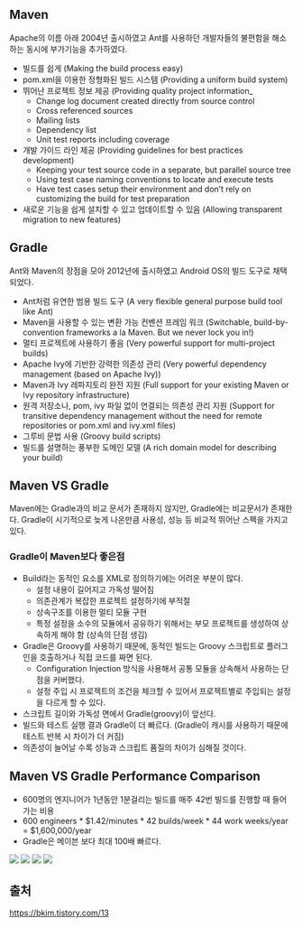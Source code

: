 ## Maven
Apache의 이름 아래 2004년 출시하였고 Ant를 사용하던 개발자들의 불편함을 해소하는 동시에 부가기능을 추가하였다.

<ul>
  <li>빌드를 쉽게 (Making the build process easy)</li>
  <li>pom.xml을 이용한 정형화된 빌드 시스템 (Providing a uniform build system)</li>
  <li>
    뛰어난 프로젝트 정보 제공 (Providing quality project information_
    <ul>
      <li>Change log document created directly from source control</li>
      <li>Cross referenced sources</li>
      <li>Mailing lists</li>
      <li>Dependency list</li>
      <li>Unit test reports including coverage</li>
    </ul>
  </li>
  <li>
    개발 가이드 라인 제공 (Providing guidelines for best practices development)
    <ul>
      <li>Keeping your test source code in a separate, but parallel source tree</li>
      <li>Using test case naming conventions to locate and execute tests</li>
      <li>Have test cases setup their environment and don’t rely on customizing the build for test preparation</li>
    </ul>
  </li>
  <li>새로운 기능을 쉽게 설치할 수 있고 업데이트할 수 있음 (Allowing transparent migration to new features)</li>
</ul>

## Gradle
Ant와 Maven의 장점을 모아 2012년에 출시하였고 Android OS의 빌드 도구로 채택되었다.

<ul>
  <li>Ant처럼 유연한 범용 빌드 도구 (A very flexible general purpose build tool like Ant)</li>
  <li>Maven을 사용할 수 있는 변환 가능 컨벤션 프레임 워크 (Switchable, build-by-convention frameworks a la Maven. But we never lock you in!)</li>
  <li>멀티 프로젝트에 사용하기 좋음 (Very powerful support for multi-project builds)</li>
  <li>Apache Ivy에 기반한 강력한 의존성 관리 (Very powerful dependency management (based on Apache Ivy))</li>
  <li>Maven과 Ivy 레파지토리 완전 지원 (Full support for your existing Maven or Ivy repository infrastructure)</li>
  <li>원격 저장소나, pom, ivy 파일 없이 연결되는 의존성 관리 지원 (Support for transitive dependency management without the need for remote repositories or pom.xml and ivy.xml files)</li>
  <li>그루비 문법 사용 (Groovy build scripts)</li>
  <li>빌드를 설명하는 풍부한 도메인 모델 (A rich domain model for describing your build)</li>
</ul>

## Maven VS Gradle
Maven에는 Gradle과의 비교 문서가 존재하지 않지만, Gradle에는 비교문서가 존재한다. Gradle이 시기적으로 늦게 나온만큼 사용성, 성능 등 비교적 뛰어난 스펙을 가지고있다.

<h3>Gradle이 Maven보다 좋은점</h3>
<ul>
  <li>
    Build라는 동적인 요소를 XML로 정의하기에는 어려운 부분이 많다.
    <ul>
      <li>설정 내용이 길어지고 가독성 떨어짐</li>
      <li>의존관계가 복잡한 프로젝트 설정하기에 부적절</li>
      <li>상속구조를 이용한 멀티 모듈 구현</li>
      <li>특정 설정을 소수의 모듈에서 공유하기 위해서는 부모 프로젝트를 생성하여 상속하게 해야 함 (상속의 단점 생김)</li>
    </ul>
  </li>
  <li>
    Gradle은 Groovy를 사용하기 때문에, 동적인 빌드는 Groovy 스크립트로 플러그인을 호출하거나 직접 코드를 짜면 된다.
    <ul>
      <li>Configuration Injection 방식을 사용해서 공통 모듈을 상속해서 사용하는 단점을 커버했다.</li>
      <li>설정 주입 시 프로젝트의 조건을 체크할 수 있어서 프로젝트별로 주입되는 설정을 다르게 할 수 있다.</li>
    </ul>
  </li>
  <li>스크립트 길이와 가독성 면에서 Gradle(groovy)이 앞선다.</li>
  <li>빌드와 테스트 실행 결과 Gradle이 더 빠르다. (Gradle이 캐시를 사용하기 때문에 테스트 반복 시 차이가 더 커짐)</li>
  <li>의존성이 늘어날 수록 성능과 스크립트 품질의 차이가 심해질 것이다.</li>
</ul>

## Maven VS Gradle Performance Comparison

<ul>
  <li>600명의 엔지니어가 1년동안 1분걸리는 빌드를 매주 42번 빌드를 진행할 때 들어가는 비용</li>
  <li>600 engineers * $1.42/minutes * 42 builds/week * 44 work weeks/year = $1,600,000/year</li>
  <li>Gradle은 메이븐 보다 최대 100배 빠르다.</li>
</ul>

<img src="https://user-images.githubusercontent.com/47962660/70847259-cd3d3880-1ea5-11ea-8bc0-c222b47fa771.png"/>
<img src="https://user-images.githubusercontent.com/47962660/70847318-aaf7ea80-1ea6-11ea-9b6c-e0465dc94835.png"/>
<img src="https://user-images.githubusercontent.com/47962660/70847323-b9460680-1ea6-11ea-92b9-cd5026b7c354.png"/>
<img src="https://user-images.githubusercontent.com/47962660/70847327-c236d800-1ea6-11ea-8a67-98383e0cac24.png"/>

## 출처
https://bkim.tistory.com/13
